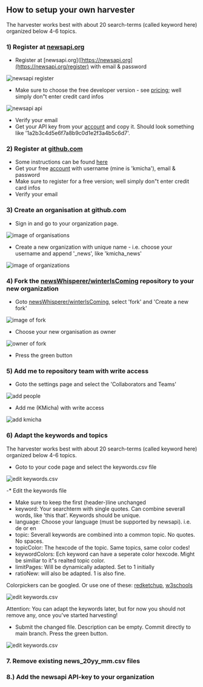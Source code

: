 ## How to setup your own harvester

The harvester works best with about 20 search-terms (called keyword here) organized below 4-6 topics.

### 1) Register at [newsapi.org](https://newsapi.org/)

* Register at [newsapi.org]([https://newsapi.org](https://newsapi.org/register) with email & password

![newsapi register](images/newsapi_register.png)

* Make sure to choose the free developer version - see [pricing](https://newsapi.org/pricing); well simply don"t enter credit card infos
 
![newsapi api](images/newsapi_api.png)

* Verify your email
* Get your API key from your [account](https://newsapi.org/account) and copy it. Should look something like '1a2b3c4d5e6f7a8b9c0d1e2f3a4b5c6d7'.

### 2) Register at [github.com]()

* Some instructions can be found [here](https://docs.github.com/en/get-started/signing-up-for-github/signing-up-for-a-new-github-account)
* Get your free [account](https://github.com/join) with username (mine is 'kmicha'), email & password
* Make sure to register for a free version; well simply don"t enter credit card infos
* Verify your email

### 3) Create an organisation at github.com

* Sign in and go to your organization page.

![image of organisations](images/gh_organisation.png)

* Create a new organization with unique name - i.e. choose your username and append '_news', like 'kmicha_news'

![image of organizations](images/gh_new_org.png)

### 4) Fork the [newsWhisperer/winterIsComing](https://github.com/newsWhisperer/winterIsComing) repository to your new organization

* Goto [newsWhisperer/winterIsComing](https://github.com/newsWhisperer/winterIsComing), select 'fork' and 'Create a new fork'

![image of fork](images/gh_create_fork.png)

* Choose your new organisation as owner

![owner of fork](images/gh_destinaton_fork.png)

* Press the green button

### 5) Add me to repository team with write access

* Goto the settings page and select the 'Collaborators and Teams'
 
![add people](images/gh_add_team.png) 

* Add me (KMicha) with write access

![add kmicha](images/gh_add_kmicha.png)
  
### 6) Adapt the keywords and topics

The harvester works best with about 20 search-terms (called keyword here) organized below 4-6 topics.

* Goto  to your code page and select the keywords.csv file

![edit keywords.csv](images/gh_keywords.png)

-* Edit the keywords file
  * Make sure to keep the first (header-)line unchanged
  * keyword: Your searchterm with single quotes. Can combine severall words, like 'this that'. Keywords should be unique.
  * language: Choose your language (must be supported by newsapi). i.e. de or en
  * topic: Severall keywords are combined into a common topic. No quotes. No spaces.
  * topicColor: The hexcode of the topic. Same topics, same color codes!
  * keywordColors: Ech keyword can have a seperate color hexcode. Might be similiar to it"s realted topic color.
  * limitPages: Will be dynamically adapted. Set to 1 initially
  * ratioNew: will also be adapted. 1 is also fine.

Colorpickers can be googled. Or use one of these: [redketchup](https://redketchup.io/color-picker), [w3schools](https://www.w3schools.com/colors/colors_picker.asp)
  
![edit keywords.csv](images/gh_keywords_edit.png)
  
Attention: You can adapt the keywords later, but for now you should not remove any, once you've started harvesting!

 * Submit the changed file. Description can be empty. Commit directly to main branch. Press the green button. 

![edit keywords.csv](images/gh_keywords_commit.png)

### 7. Remove existing news_20yy_mm.csv files

### 8.) Add the newsapi API-key to your organization

